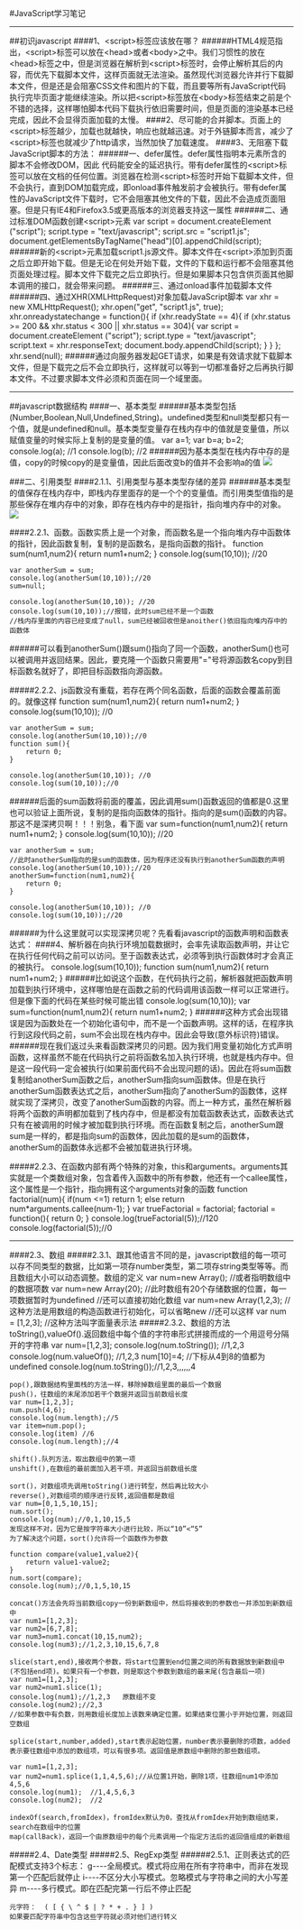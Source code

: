 #JavaScript学习笔记

----------

##初识javascript
####1、<script\>标签应该放在哪？
######HTML4规范指出，<script\>标签可以放在<head\>或者<body\>之中。我们习惯性的放在<head\>标签之中，但是浏览器在解析到<script\>标签时，会停止解析其后的内容，而优先下载脚本文件，这样页面就无法渲染。虽然现代浏览器允许并行下载脚本文件，但是还是会阻塞CSS文件和图片的下载，而且要等所有JavaScript代码执行完毕页面才能继续渲染。所以把<script\>标签放在<body\>标签结束之前是个不错的选择，这样哪怕脚本代码下载执行依旧需要时间，但是页面的渲染基本已经完成，因此不会显得页面加载的太慢。
####2、尽可能的合并脚本。页面上的<script\>标签越少，加载也就越快，响应也就越迅速。对于外链脚本而言，减少了<script\>标签也就减少了http请求，当然加快了加载速度。
####3、无阻塞下载JavaScript脚本的方法：
######一、defer属性。defer属性指明本元素所含的脚本不会修改DOM，因此 代码能安全的延迟执行。带有defer属性的<script\>标签可以放在文档的任何位置。浏览器在检测<script\>标签时开始下载脚本文件，但不会执行，直到DOM加载完成，即onload事件触发前才会被执行。带有defer属性的JavaScript文件下载时，它不会阻塞其他文件的下载，因此不会造成页面阻塞。但是只有IE4和Firefox3.5或更高版本的浏览器支持这一属性
######二、通过标准DOM函数创建<script\>元素
    var script = document.createElement ("script");
    script.type = "text/javascript";
    script.src = "script1.js";
    document.getElementsByTagName("head")[0].appendChild(script);
######新的<script\>元素加载script1.js源文件。脚本文件在<script\>添加到页面之后立即开始下载。但是无论在何处开始下载，文件的下载和运行都不会阻塞其他页面处理过程。脚本文件下载完之后立即执行。但是如果脚本只包含供页面其他脚本调用的接口，就会带来问题。
######三、通过onload事件加载脚本文件
######四、通过XHR(XMLHttpRequest)对象加载JavaScript脚本
    var xhr = new XMLHttpRequest();
    xhr.open("get", "script1.js", true);
    xhr.onreadystatechange = function(){
    if (xhr.readyState == 4){
        if (xhr.status >= 200 && xhr.status < 300 || xhr.status == 304){
            var script = document.createElement ("script");
            script.type = "text/javascript";
            script.text = xhr.responseText;
            document.body.appendChild(script);
        }
    }
    };
    xhr.send(null);
######通过向服务器发起GET请求，如果是有效请求就下载脚本文件，但是下载完之后不会立即执行，这样就可以等到一切都准备好之后再执行脚本文件。不过要求脚本文件必须和页面在同一个域里面。

----------
##javascript数据结构
####一、基本类型
######基本类型包括(Number,Boolean,Null,Undefined,String)。undefined类型和null类型都只有一个值，就是undefined和null。基本类型变量存在栈内存中的值就是变量值，所以赋值变量的时候实际上复制的是变量的值。
    var a=1;
	var b=a;
	b=2;
	console.log(a);     //1
	console.log(b);     //2
######因为基本类型在栈内存中存的是值，copy的时候copy的是变量值，因此后面改变b的值并不会影响a的值
![](http://i.imgur.com/smwN5Hm.png)


###二、引用类型
####2.1.1、引用类型与基本类型存储的差异
######基本类型的值保存在栈内存中，即栈内存里面存的是一个个的变量值。而引用类型值指的是那些保存在堆内存中的对象，即存在栈内存中的是指针，指向堆内存中的对象。
![](http://i.imgur.com/JCMkylH.png)

####2.2.1、函数。函数实质上是一个对象，而函数名是一个指向堆内存中函数体的指针，因此函数复制，复制的是函数名，是指向函数的指针。
	function sum(num1,num2){
		return num1+num2;
	}
	console.log(sum(10,10));   //20

	var anotherSum = sum;
	console.log(anotherSum(10,10));//20
	sum=null;

	console.log(anotherSum(10,10)); //20
	console.log(sum(10,10));//报错，此时sum已经不是一个函数
    //栈内存里面的内容已经变成了null，sum已经被回收但是anoither()依旧指向堆内存中的函数体
######可以看到anotherSum()跟sum()指向了同一个函数，anotherSum()也可以被调用并返回结果。因此，要克隆一个函数只需要用"="号将源函数名copy到目标函数名就好了，即把目标函数指向源函数。


#####2.2.2、js函数没有重载，若存在两个同名函数，后面的函数会覆盖前面的。就像这样
    function sum(num1,num2){
		return num1+num2;
	}
	console.log(sum(10,10));   //0

	var anotherSum = sum;
	console.log(anotherSum(10,10));//0
	function sum(){
		return 0;
	}

	console.log(anotherSum(10,10)); //0
	console.log(sum(10,10));//0
######后面的sum函数将前面的覆盖，因此调用sum()函数返回的值都是0.这里也可以验证上面所说，复制的是指向函数体的指针。指向的是sum()函数的内容。那这不是深拷贝啊！！！别急，看下面
    var sum=function(num1,num2){
		return num1+num2;
	}
	console.log(sum(10,10));   //20

	var anotherSum = sum;
    //此时anotherSum指向的是sum的函数体，因为程序还没有执行到anotherSum函数的声明
	console.log(anotherSum(10,10));//20
	anotherSum=function(num1,num2){
		return 0;
	}

	console.log(anotherSum(10,10)); //0
	console.log(sum(10,10));//20
######为什么这里就可以实现深拷贝呢？先看看javascript的函数声明和函数表达式：
####4、解析器在向执行环境加载数据时，会率先读取函数声明，并让它在执行任何代码之前可以访问。至于函数表达式，必须等到执行函数体时才会真正的被执行。
    console.log(sum(10,10));
    function sum(num1,num2){
        return num1+num2;
    }
######比如说这个函数，在代码执行之前，解析器就把函数声明加载到执行环境中，这样哪怕是在函数之前的代码调用该函数一样可以正常进行。但是像下面的代码在某些时候可能出错
    console.log(sum(10,10));
    var sum=function(num1,num2){
        return num1+num2;
    }
######这种方式会出现错误是因为函数处在一个初始化语句中，而不是一个函数声明。这样的话，在程序执行到这段代码之前，sum不会出现在栈内存中。因此会导致(意外标识符)错误。
######现在我们返过头来看函数深拷贝的问题。因为我们用变量初始化方式声明函数，这样虽然不能在代码执行之前将函数名加入执行环境，也就是栈内存中。但是这一段代码一定会被执行(如果前面代码不会出现问题的话)。因此在将sum函数复制给anotherSum函数之后，anotherSum指向sum函数体。但是在执行anotherSum函数表达式之后，anotherSum指向了anotherSum的函数体，这样就实现了深拷贝，改变了anotherSum函数的内容。而上一种方式，虽然在解析器将两个函数的声明都加载到了栈内存中，但是都没有加载函数表达式，函数表达式只有在被调用的时候才被加载到执行环境。而在函数复制之后，anotherSum跟sum是一样的，都是指向sum的函数体，因此加载的是sum的函数体，anotherSum的函数体永远都不会被加载进执行环境。


#####2.2.3、在函数内部有两个特殊的对象，this和arguments。arguments其实就是一个类数组对象，包含着传入函数中的所有参数，他还有一个callee属性，这个属性是一个指针，指向拥有这个arguments对象的函数
    function factorial(num){
		if(num <=1)
			return 1;
		else
			return num*arguments.callee(num-1);
		}
	var trueFactorial = factorial;
	factorial = function(){
		return 0;
		}
	console.log(trueFactorial(5));//120
	console.log(factorial(5));//0

----------
####2.3、数组
#####2.3.1、跟其他语言不同的是，javascript数组的每一项可以存不同类型的数据，比如第一项存number类型，第二项存string类型等等。而且数组大小可以动态调整。数组的定义
    var num=new Array();
    //或者指明数组中的数据项数
    var num=new Array(20);
    //此时数组有20个存储数据的位置，每一项数据暂时为undefined
    //还可以直接初始化数组
    var num=new Array(1,2,3);
    //这种方法是用数组的构造函数进行初始化，可以省略new
    //还可以这样
    var num = [1,2,3];
    //这种方法叫字面量表示法
#####2.3.2、数组的方法
    toString(),valueOf().返回数组中每个值的字符串形式拼接而成的一个用逗号分隔开的字符串
    var num=[1,2,3];
    console.log(num.toString()); //1,2,3
    console.log(num.valueOf()); //1,2,3
    num[10]=4;
    //下标从4到8的值都为undefined
    console.log(num.toString());//1,2,3,,,,,,4
    
    pop(),跟数据结构里面栈的方法一样，移除掉数组里面的最后一个数据
    push()，往数组的末尾添加若干个数据并返回当前数组长度
    var num=[1,2,3];
    num.push(4,6);
    console.log(num.length);//5
    var item=num.pop();
    console.log(item) //6
    console.log(num.length);//4
    
    shift().队列方法，取出数组中的第一项
    unshift(),在数组的最前面加入若干项，并返回当前数组长度
    
    sort()，对数组项先调用toString()进行转型，然后再比较大小
    reverse(),对数组项的顺序进行反转,返回值都是数组
    var num=[0,1,5,10,15];
    num.sort();
    console.log(num);//0,1,10,15,5
    发现这样不对，因为它是按字符串大小进行比较，所以“10”<“5”
    为了解决这个问题，sort()允许将一个函数作为参数

    function compare(value1,value2){
		return value1-value2;
	}
    num.sort(compare);
    console.log(num);//0,1,5,10,15

    concat()方法会先将当前数组copy一份到新数组中，然后将接收到的参数也一并添加到新数组中
    var num1=[1,2,3];
    var num2=[6,7,8];
    var num3=num1.concat(10,15,num2);
    console.log(num3);//1,2,3,10,15,6,7,8

    slice(start,end),接收两个参数，将start位置到end位置之间的所有数据放到新数组中(不包括end项)。如果只有一个参数，则是取这个参数到数组的最末尾(包含最后一项)
    var num1=[1,2,3];
    var num2=num1.slice(1);
    console.log(num1);//1,2,3   原数组不变
    console.log(num2);//2,3
    //如果参数中有负数，则用数组长度加上该数来确定位置。如果结束位置小于开始位置，则返回空数组

    splice(start,number,added),start表示起始位置，number表示要删除的项数，added表示要往数组中添加的数组项，可以有很多项。返回值是原数组中删除的那些数组项。

    var num1=[1,2,3];
    var num2=num1.splice(1,1,4,5,6);//从位置1开始，删除1项，往数组num1中添加4,5,6
    console.log(num1);  //1,4,5,6,3
    console.log(num2);  //2

    indexOf(search,fromIdex)，fromIdex默认为0，查找从fromIdex开始到数组结束，search在数组中的位置
    map(callBack)，返回一个由原数组中的每个元素调用一个指定方法后的返回值组成的新数组
#####2.4、Date类型
#####2.5、RegExp类型
######2.5.1、正则表达式的匹配模式支持3个标志：
    g----全局模式。模式将应用在所有字符串中，而非在发现第一个匹配后就停止
    i----不区分大小写模式。忽略模式与字符串之间的大小写差异
    m----多行模式。即在匹配完第一行后不停止匹配

    元字符：  ( [ { \ ^ $ | ? * + . } ] )
    如果要匹配字符串中包含这些字符就必须对他们进行转义

    

